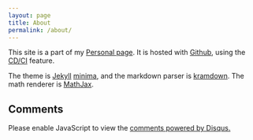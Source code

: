 ```yaml
---
layout: page
title: About
permalink: /about/
---
```


This site is a part of my [Personal page](https://mengxiangxi.info/). It is hosted with [Github](https://www.github.com/), using the [CD/CI](https://github.com/features/actions) feature.

The theme is [Jekyll](https://jekyllrb.com/) [minima](https://github.com/jekyll/minima), and the markdown parser is [kramdown](https://kramdown.gettalong.org/). The math renderer is [MathJax](https://www.mathjax.org/).

<div class="w3-container" id="comments">
  <h2>Comments</h2>
  <div id="disqus_thread"></div>
  <script>
  var disqus_config = function () {
  this.page.url = "https://mengxiangxi.info/BLOG/about/";  // Replace PAGE_URL with your page's canonical URL variable
  this.page.identifier = "https://mengxiangxi.info/BLOG/about/"; // Replace PAGE_IDENTIFIER with your page's unique identifier variable
  };

  (function() { // DON'T EDIT BELOW THIS LINE
  var d = document, s = d.createElement('script');
  s.src = 'https://mengxiangxi.disqus.com/embed.js';
  s.setAttribute('data-timestamp', +new Date());
  (d.head || d.body).appendChild(s);
  })();
  </script>
  <noscript>Please enable JavaScript to view the <a href="https://disqus.com/?ref_noscript">comments powered by Disqus.</a></noscript>
</div>

<div id="SOHUCS" sid="blog-about"></div>
<script charset="utf-8" type="text/javascript" src="https://cy-cdn.kuaizhan.com/upload/changyan.js" ></script>
<script type="text/javascript">
window.changyan.api.config({
appid: 'cyvFlY7K6',
conf: 'prod_8859dfcc6b8c4fd540417657c60d85f1'
});
</script>